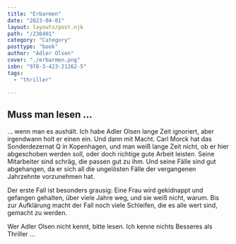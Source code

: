 ```yaml
---
title: "Erbarmen"
date: "2023-04-01"
layout: layouts/post.njk
path: "/230401"
category: "Category"
posttype: "book"
author: "Adler Olsen"
cover: "./erbarmen.png"
isbn: "978-3-423-21262-5"
tags:
  - "thriller"

---
```

## Muss man lesen ...

... wenn man es aushält. Ich habe Adler Olsen lange Zeit ignoriert, aber irgendwann holt er einen ein. Und dann mit Macht. Carl Morck hat das Sonderdezernat Q in Kopenhagen, und man weiß lange Zeit nicht, ob er hier abgeschoben werden soll, oder doch richtige gute Arbeit leisten. Seine Mitarbeiter sind schräg, die passen gut zu ihm. Und seine Fälle sind gut abgehangen, da er sich all die ungelösten Fälle der vergangenen Jahrzehnte vorzunehmen hat.

Der erste Fall ist besonders grausig: Eine Frau wird gekidnappt und gefangen gehalten, über viele Jahre weg, und sie weiß nicht, warum. Bis zur Aufklärung macht der Fall noch viele Schleifen, die es alle wert sind, gemacht zu werden.

Wer Adler Olsen nicht kennt, bitte lesen. Ich kenne nichts Besseres als Thriller ...
